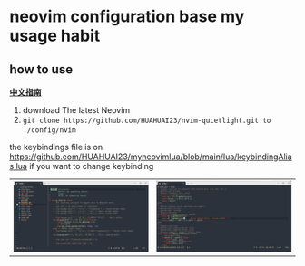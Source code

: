 # neovim configuration base my usage habit

## how to use

**[中文指南](https://github.com/HUAHUAI23/nvim64)**

1. download The latest Neovim
2. `git clone https://github.com/HUAHUAI23/nvim-quietlight.git to ./config/nvim`

the keybindings file is on <https://github.com/HUAHUAI23/myneovimlua/blob/main/lua/keybindingAlias.lua> if you want to change keybinding

<table align="center">
  <tr>
    <td>
      <img width="767" alt="Lua" src="./picc93/1.png">
    </td>
    <td>
      <img width="767" alt="Python" src="./picc93/2.png">
    </td>
  </tr>
</table>
